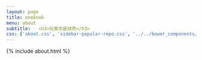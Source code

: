 ```yaml
---
layout: page
title: onekook
menu: about
subtitle:   <h3>玩客亦是顽壳</h3>
css: ['about.css', 'sidebar-popular-repo.css', '../../bower_components/flag-icon-css/css/flag-icon.min.css']
---
```


{% include about.html %}
